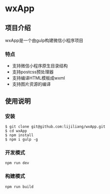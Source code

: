 # wxApp

## 项目介绍
wxApp是一个由gulp构建微信小程序项目

### 特点
- 支持微信小程序原生目录结构
- 支持postcss预处理器
- 支持编译HTML模板成wxml
- 支持图片资源的编译

## 使用说明

### 安装
```shell
$ git clone git@github.com:lijiliang/wxApp.git
$ cd wxApp
$ npm install
$ npm i gulp -g
```

### 开发模式
```shell
npm run dev
```

### 构建模式
```shell
npm run build
```
